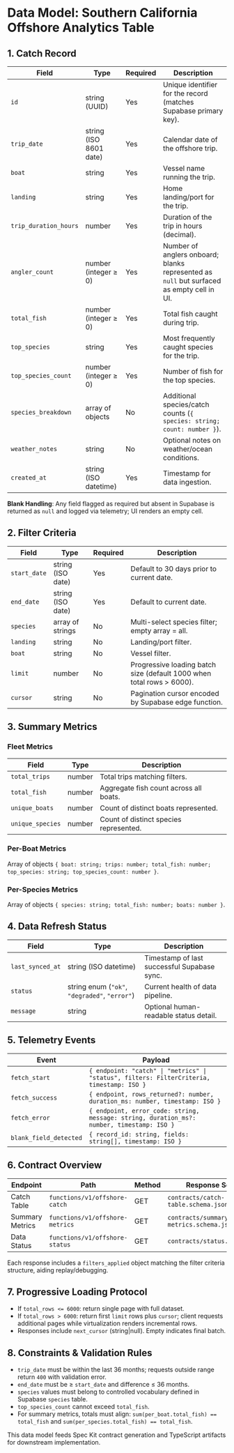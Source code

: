 # Data Model: Southern California Offshore Analytics Table

## 1. Catch Record
| Field | Type | Required | Description |
|-------|------|----------|-------------|
| `id` | string (UUID) | Yes | Unique identifier for the record (matches Supabase primary key). |
| `trip_date` | string (ISO 8601 date) | Yes | Calendar date of the offshore trip. |
| `boat` | string | Yes | Vessel name running the trip. |
| `landing` | string | Yes | Home landing/port for the trip. |
| `trip_duration_hours` | number | Yes | Duration of the trip in hours (decimal). |
| `angler_count` | number (integer ≥ 0) | Yes | Number of anglers onboard; blanks represented as `null` but surfaced as empty cell in UI. |
| `total_fish` | number (integer ≥ 0) | Yes | Total fish caught during trip. |
| `top_species` | string | Yes | Most frequently caught species for the trip. |
| `top_species_count` | number (integer ≥ 0) | Yes | Number of fish for the top species. |
| `species_breakdown` | array of objects | No | Additional species/catch counts (`{ species: string; count: number }`). |
| `weather_notes` | string | No | Optional notes on weather/ocean conditions. |
| `created_at` | string (ISO datetime) | Yes | Timestamp for data ingestion. |

**Blank Handling**: Any field flagged as required but absent in Supabase is returned as `null` and logged via telemetry; UI renders an empty cell.

## 2. Filter Criteria
| Field | Type | Required | Description |
|-------|------|----------|-------------|
| `start_date` | string (ISO date) | Yes | Default to 30 days prior to current date. |
| `end_date` | string (ISO date) | Yes | Default to current date. |
| `species` | array of strings | No | Multi-select species filter; empty array = all. |
| `landing` | string | No | Landing/port filter. |
| `boat` | string | No | Vessel filter. |
| `limit` | number | No | Progressive loading batch size (default 1000 when total rows > 6000). |
| `cursor` | string | No | Pagination cursor encoded by Supabase edge function. |

## 3. Summary Metrics
### Fleet Metrics
| Field | Type | Description |
|-------|------|-------------|
| `total_trips` | number | Total trips matching filters. |
| `total_fish` | number | Aggregate fish count across all boats. |
| `unique_boats` | number | Count of distinct boats represented. |
| `unique_species` | number | Count of distinct species represented. |

### Per-Boat Metrics
Array of objects `{ boat: string; trips: number; total_fish: number; top_species: string; top_species_count: number }`.

### Per-Species Metrics
Array of objects `{ species: string; total_fish: number; boats: number }`.

## 4. Data Refresh Status
| Field | Type | Description |
|-------|------|-------------|
| `last_synced_at` | string (ISO datetime) | Timestamp of last successful Supabase sync. |
| `status` | string enum (`"ok"`, `"degraded"`, `"error"`) | Current health of data pipeline. |
| `message` | string | Optional human-readable status detail. |

## 5. Telemetry Events
| Event | Payload |
|-------|---------|
| `fetch_start` | `{ endpoint: "catch" \| "metrics" \| "status", filters: FilterCriteria, timestamp: ISO }` |
| `fetch_success` | `{ endpoint, rows_returned?: number, duration_ms: number, timestamp: ISO }` |
| `fetch_error` | `{ endpoint, error_code: string, message: string, duration_ms?: number, timestamp: ISO }` |
| `blank_field_detected` | `{ record_id: string, fields: string[], timestamp: ISO }` |

## 6. Contract Overview
| Endpoint | Path | Method | Response Schema |
|----------|------|--------|-----------------|
| Catch Table | `functions/v1/offshore-catch` | GET | `contracts/catch-table.schema.json` |
| Summary Metrics | `functions/v1/offshore-metrics` | GET | `contracts/summary-metrics.schema.json` |
| Data Status | `functions/v1/offshore-status` | GET | `contracts/status.schema.json` |

Each response includes a `filters_applied` object matching the filter criteria structure, aiding replay/debugging.

## 7. Progressive Loading Protocol
- If `total_rows <= 6000`: return single page with full dataset.
- If `total_rows > 6000`: return first `limit` rows plus `cursor`; client requests additional pages while virtualization renders incremental rows.
- Responses include `next_cursor` (string|null). Empty indicates final batch.

## 8. Constraints & Validation Rules
- `trip_date` must be within the last 36 months; requests outside range return `400` with validation error.
- `end_date` must be ≥ `start_date` and difference ≤ 36 months.
- `species` values must belong to controlled vocabulary defined in Supabase `species` table.
- `top_species_count` cannot exceed `total_fish`.
- For summary metrics, totals must align: `sum(per_boat.total_fish) == total_fish` and `sum(per_species.total_fish) == total_fish`.

This data model feeds Spec Kit contract generation and TypeScript artifacts for downstream implementation.
